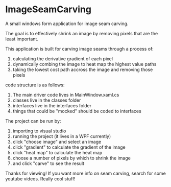 ImageSeamCarving
================

A small windows form application for image seam carving.

The goal is to effectively shrink an image by removing pixels that are the least important.


This application is built for carving image seams through a process of:

1. calculating the derivative gradient of each pixel
2. dynamically combing the image to heat map the highest value paths
3. taking the lowest cost path accross the image and removing those pixels


code structure is as follows:
1. The main driver code lives in MainWindow.xaml.cs
2. classes live in the classes folder
3. interfaces live in the interfaces folder
4. things that could be "mocked" should be coded to interfaces


The project can be run by:

1. importing to visual studio
2. running the project (it lives in a WPF currently)
3. click "choose image" and select an image
4. click "gradient" to calculate the gradient of the image
5. click "heat map" to calculate the heat map
6. choose a number of pixels by which to shrink the image
7. and click "carve" to see the result


Thanks for viewing! If you want more info on seam carving, search for some youtube videos. Really cool stuff!
